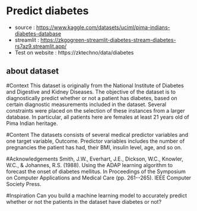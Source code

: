 # Predict diabetes
- source : https://www.kaggle.com/datasets/uciml/pima-indians-diabetes-database
- streamlit : https://zkgogreen-streamlit-diabetes-stream-diabetes-rs7az9.streamlit.app/
- Test on website : https://zktechno/data/diabetes

## about dataset
#Context
This dataset is originally from the National Institute of Diabetes and Digestive and Kidney Diseases. The objective of the dataset is to diagnostically predict whether or not a patient has diabetes, based on certain diagnostic measurements included in the dataset. Several constraints were placed on the selection of these instances from a larger database. In particular, all patients here are females at least 21 years old of Pima Indian heritage.

#Content
The datasets consists of several medical predictor variables and one target variable, Outcome. Predictor variables includes the number of pregnancies the patient has had, their BMI, insulin level, age, and so on.

#Acknowledgements
Smith, J.W., Everhart, J.E., Dickson, W.C., Knowler, W.C., & Johannes, R.S. (1988). Using the ADAP learning algorithm to forecast the onset of diabetes mellitus. In Proceedings of the Symposium on Computer Applications and Medical Care (pp. 261--265). IEEE Computer Society Press.

#Inspiration
Can you build a machine learning model to accurately predict whether or not the patients in the dataset have diabetes or not?
